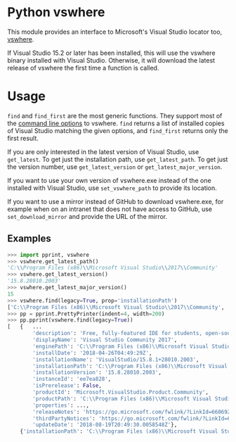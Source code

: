 # Python vswhere

This module provides an interface to Microsoft's Visual Studio locator too,
[vswhere](https://github.com/Microsoft/vswhere).

If Visual Studio 15.2 or later has been installed, this will use the vswhere
binary installed with Visual Studio. Otherwise, it will download the latest
release of vswhere the first time a function is called.

# Usage

`find` and `find_first` are the most generic functions. They support most of the
[command line options](https://github.com/Microsoft/vswhere/blob/master/src/vswhere.lib/vswhere.lib.rc#L72)
to vswhere. `find` returns a list of installed copies of Visual Studio matching
the given options, and `find_first` returns only the first result.

If you are only interested in the latest version of Visual Studio, use
`get_latest`. To get just the installation path, use `get_latest_path`. To get
just the version number, use `get_latest_version` or `get_latest_major_version`.

If you want to use your own version of vswhere.exe instead of the one installed
with Visual Studio, use `set_vswhere_path` to provide its location.

If you want to use a mirror instead of GitHub to download vswhere.exe, for
example when on an intranet that does not have access to GitHub, use
`set_download_mirror` and provide the URL of the mirror.

## Examples

```Python
>>> import pprint, vswhere
>>> vswhere.get_latest_path()
'C:\\Program Files (x86)\\Microsoft Visual Studio\\2017\\Community'
>>> vswhere.get_latest_version()
'15.8.28010.2003'
>>> vswhere.get_latest_major_version()
15
>>> vswhere.find(legacy=True, prop='installationPath')
['C:\\Program Files (x86)\\Microsoft Visual Studio\\2017\\Community', 'C:\\Program Files (x86)\\Microsoft Visual Studio 14.0\\']
>>> pp = pprint.PrettyPrinter(indent=4, width=200)
>>> pp.pprint(vswhere.find(legacy=True))
[   {   ...
        'description': 'Free, fully-featured IDE for students, open-source and individual developers',
        'displayName': 'Visual Studio Community 2017',
        'enginePath': 'C:\\Program Files (x86)\\Microsoft Visual Studio\\Installer\\resources\\app\\ServiceHub\\Services\\Microsoft.VisualStudio.Setup.Service',
        'installDate': '2018-04-26T04:49:29Z',
        'installationName': 'VisualStudio/15.8.1+28010.2003',
        'installationPath': 'C:\\Program Files (x86)\\Microsoft Visual Studio\\2017\\Community',
        'installationVersion': '15.8.28010.2003',
        'instanceId': 'ee7ea828',
        'isPrerelease': False,
        'productId': 'Microsoft.VisualStudio.Product.Community',
        'productPath': 'C:\\Program Files (x86)\\Microsoft Visual Studio\\2017\\Community\\Common7\\IDE\\devenv.exe',
        'properties': ...,
        'releaseNotes': 'https://go.microsoft.com/fwlink/?LinkId=660692#15.8.1',
        'thirdPartyNotices': 'https://go.microsoft.com/fwlink/?LinkId=660708',
        'updateDate': '2018-08-19T20:49:30.0058548Z'},
    {'installationPath': 'C:\\Program Files (x86)\\Microsoft Visual Studio 14.0\\', 'installationVersion': '14.0', 'instanceId': 'VisualStudio.14.0'}]
```